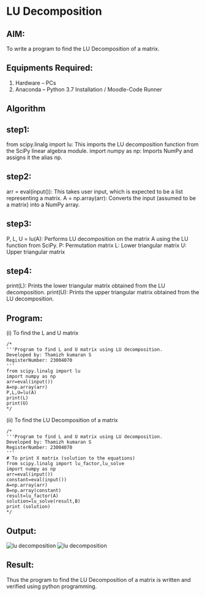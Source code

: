 # LU Decomposition 

## AIM:
To write a program to find the LU Decomposition of a matrix.

## Equipments Required:
1. Hardware – PCs
2. Anaconda – Python 3.7 Installation / Moodle-Code Runner

## Algorithm
## step1:
from scipy.linalg import lu: This imports the LU decomposition function from the SciPy linear algebra module.
import numpy as np: Imports NumPy and assigns it the alias np.
## step2:
arr = eval(input()): This takes user input, which is expected to be a list representing a matrix.
A = np.array(arr): Converts the input (assumed to be a matrix) into a NumPy array.
## step3:
P, L, U = lu(A): Performs LU decomposition on the matrix A using the LU function from SciPy.
P: Permutation matrix
L: Lower triangular matrix
U: Upper triangular matrix
## step4:
print(L): Prints the lower triangular matrix obtained from the LU decomposition.
print(U): Prints the upper triangular matrix obtained from the LU decomposition.

## Program:
(i) To find the L and U matrix
```
/*
'''Program to find L and U matrix using LU decomposition.
Developed by: Thamizh kumaran S
RegisterNumber: 23004070
'''
from scipy.linalg import lu
import numpy as np
arr=eval(input())
A=np.array(arr)
P,L,U=lu(A)
print(L)
print(U)
*/
```
(ii) To find the LU Decomposition of a matrix
```
/*
'''Program to find L and U matrix using LU decomposition.
Developed by: Thamizh kumaran S
RegisterNumber: 23004070
'''
# To print X matrix (solution to the equations)
from scipy.linalg import lu_factor,lu_solve
import numpy as np
arr=eval(input())
constant=eval(input())
A=np.array(arr)
B=np.array(constant)
result=lu_factor(A)
solution=lu_solve(result,B)
print (solution)    
*/
```

## Output:
![lu decomposition](https://github.com/Thamizhjo/LU-Decomposition/assets/123891476/a286612a-f94d-431a-b553-b05cfba37be7)
![lu decomposition](https://github.com/Thamizhjo/LU-Decomposition/assets/123891476/f0b78b66-5865-40d9-94ab-c5a8cbe28ed2)

## Result:
Thus the program to find the LU Decomposition of a matrix is written and verified using python programming.

